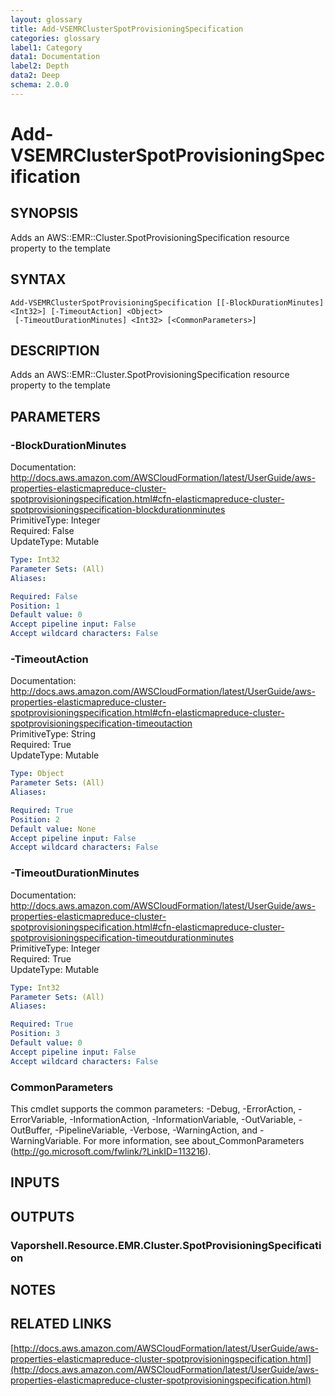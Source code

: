 ```yaml
---
layout: glossary
title: Add-VSEMRClusterSpotProvisioningSpecification
categories: glossary
label1: Category
data1: Documentation
label2: Depth
data2: Deep
schema: 2.0.0
---
```


# Add-VSEMRClusterSpotProvisioningSpecification

## SYNOPSIS
Adds an AWS::EMR::Cluster.SpotProvisioningSpecification resource property to the template

## SYNTAX

```
Add-VSEMRClusterSpotProvisioningSpecification [[-BlockDurationMinutes] <Int32>] [-TimeoutAction] <Object>
 [-TimeoutDurationMinutes] <Int32> [<CommonParameters>]
```

## DESCRIPTION
Adds an AWS::EMR::Cluster.SpotProvisioningSpecification resource property to the template

## PARAMETERS

### -BlockDurationMinutes
Documentation: http://docs.aws.amazon.com/AWSCloudFormation/latest/UserGuide/aws-properties-elasticmapreduce-cluster-spotprovisioningspecification.html#cfn-elasticmapreduce-cluster-spotprovisioningspecification-blockdurationminutes    
PrimitiveType: Integer    
Required: False    
UpdateType: Mutable

```yaml
Type: Int32
Parameter Sets: (All)
Aliases:

Required: False
Position: 1
Default value: 0
Accept pipeline input: False
Accept wildcard characters: False
```

### -TimeoutAction
Documentation: http://docs.aws.amazon.com/AWSCloudFormation/latest/UserGuide/aws-properties-elasticmapreduce-cluster-spotprovisioningspecification.html#cfn-elasticmapreduce-cluster-spotprovisioningspecification-timeoutaction    
PrimitiveType: String    
Required: True    
UpdateType: Mutable

```yaml
Type: Object
Parameter Sets: (All)
Aliases:

Required: True
Position: 2
Default value: None
Accept pipeline input: False
Accept wildcard characters: False
```

### -TimeoutDurationMinutes
Documentation: http://docs.aws.amazon.com/AWSCloudFormation/latest/UserGuide/aws-properties-elasticmapreduce-cluster-spotprovisioningspecification.html#cfn-elasticmapreduce-cluster-spotprovisioningspecification-timeoutdurationminutes    
PrimitiveType: Integer    
Required: True    
UpdateType: Mutable

```yaml
Type: Int32
Parameter Sets: (All)
Aliases:

Required: True
Position: 3
Default value: 0
Accept pipeline input: False
Accept wildcard characters: False
```

### CommonParameters
This cmdlet supports the common parameters: -Debug, -ErrorAction, -ErrorVariable, -InformationAction, -InformationVariable, -OutVariable, -OutBuffer, -PipelineVariable, -Verbose, -WarningAction, and -WarningVariable.
For more information, see about_CommonParameters (http://go.microsoft.com/fwlink/?LinkID=113216).

## INPUTS

## OUTPUTS

### Vaporshell.Resource.EMR.Cluster.SpotProvisioningSpecification

## NOTES

## RELATED LINKS

[http://docs.aws.amazon.com/AWSCloudFormation/latest/UserGuide/aws-properties-elasticmapreduce-cluster-spotprovisioningspecification.html](http://docs.aws.amazon.com/AWSCloudFormation/latest/UserGuide/aws-properties-elasticmapreduce-cluster-spotprovisioningspecification.html)

